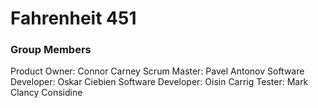 # Fahrenheit 451


### Group Members

Product Owner: Connor Carney
Scrum Master: Pavel Antonov
Software Developer: Oskar Ciebien
Software Developer: Oisin Carrig
Tester: Mark Clancy Considine
